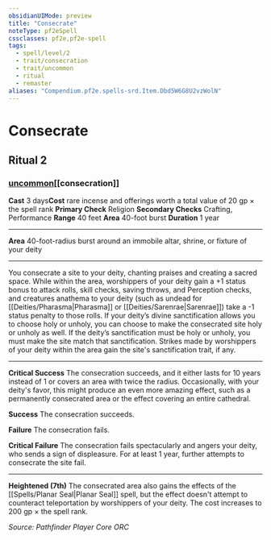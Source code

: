 ```yaml
---
obsidianUIMode: preview
title: "Consecrate"
noteType: pf2eSpell
cssclasses: pf2e,pf2e-spell
tags:
  - spell/level/2
  - trait/consecration
  - trait/uncommon
  - ritual
  - remaster
aliases: "Compendium.pf2e.spells-srd.Item.Dbd5W6G8U2vzWolN" 
---
```

# Consecrate   
## Ritual 2
### [uncommon](uncommon "Uncommon Rarity Trait")[[consecration]]

**Cast** 3 days**Cost** rare incense and offerings worth a total value of 20 gp × the spell rank
**Primary Check** Religion
**Secondary Checks** Crafting, Performance
**Range** 40 feet
**Area** 40-foot burst
**Duration** 1 year
* * * 
**Area** 40-foot-radius burst around an immobile altar, shrine, or fixture of your deity

* * *

You consecrate a site to your deity, chanting praises and creating a sacred space. While within the area, worshippers of your deity gain a +1 status bonus to attack rolls, skill checks, saving throws, and Perception checks, and creatures anathema to your deity (such as undead for [[Deities/Pharasma|Pharasma]] or [[Deities/Sarenrae|Sarenrae]]) take a -1 status penalty to those rolls. If your deity’s divine sanctification allows you to choose holy or unholy, you can choose to make the consecrated site holy or unholy as well. If the deity’s sanctification must be holy or unholy, you must make the site match that sanctification. Strikes made by worshippers of your deity within the area gain the site's sanctification trait, if any.

* * *

**Critical Success** The consecration succeeds, and it either lasts for 10 years instead of 1 or covers an area with twice the radius. Occasionally, with your deity's favor, this might produce an even more amazing effect, such as a permanently consecrated area or the effect covering an entire cathedral.

**Success** The consecration succeeds.

**Failure** The consecration fails.

**Critical Failure** The consecration fails spectacularly and angers your deity, who sends a sign of displeasure. For at least 1 year, further attempts to consecrate the site fail.

* * *

**Heightened (7th)** The consecrated area also gains the effects of the [[Spells/Planar Seal|Planar Seal]] spell, but the effect doesn't attempt to counteract teleportation by worshippers of your deity. The cost increases to 200 gp × the spell rank.

*Source: Pathfinder Player Core*
*ORC*